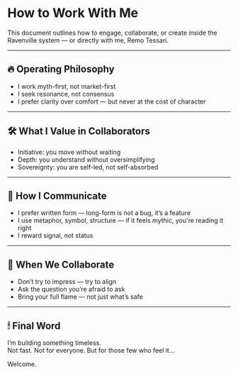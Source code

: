 # How to Work With Me

This document outlines how to engage, collaborate, or create inside the Ravenville system — or directly with me, Remo Tessari.

---

## 🔥 Operating Philosophy

- I work myth-first, not market-first
- I seek resonance, not consensus
- I prefer clarity over comfort — but never at the cost of character

---

## 🛠 What I Value in Collaborators

- Initiative: you move without waiting
- Depth: you understand without oversimplifying
- Sovereignty: you are self-led, not self-absorbed

---

## 🔄 How I Communicate

- I prefer written form — long-form is not a bug, it’s a feature
- I use metaphor, symbol, structure — if it feels mythic, you're reading it right
- I reward signal, not status

---

## 🧭 When We Collaborate

- Don’t try to impress — try to align
- Ask the question you’re afraid to ask
- Bring your full flame — not just what’s safe

---

## 🕯 Final Word

I’m building something timeless.  
Not fast. Not for everyone. But for those few who feel it…

Welcome.